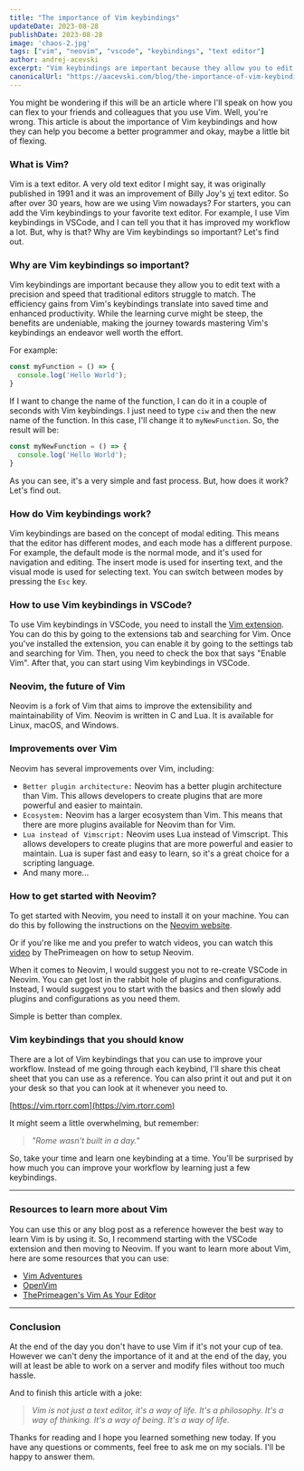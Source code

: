 ```yaml
---
title: "The importance of Vim keybindings"
updateDate: 2023-08-28
publishDate: 2023-08-28
image: 'chaos-2.jpg'
tags: ["vim", "neovim", "vscode", "keybindings", "text editor"]
author: andrej-acevski
excerpt: "Vim keybindings are important because they allow you to edit text with a precision and speed that traditional editors struggle to match. The efficiency gains from Vim's keybindings translate into saved time and enhanced productivity. While the learning curve might be steep, the benefits are undeniable, making the journey towards mastering Vim's keybindings an endeavor well worth the effort."
canonicalUrl: "https://aacevski.com/blog/the-importance-of-vim-keybindings"
---
```


You might be wondering if this will be an article where I'll speak on how you can flex to your friends and colleagues that you use Vim. Well, you're wrong. This article is about the importance of Vim keybindings and how they can help you become a better programmer and okay, maybe a little bit of flexing.

### What is Vim?

Vim is a text editor. A very old text editor I might say, it was originally published in 1991 and it was an improvement of Billy Joy's [vi](https://www.cs.colostate.edu/helpdocs/vi.html) text editor.
So after over 30 years, how are we using Vim nowadays? For starters, you can add the Vim keybindings to your favorite text editor. For example, I use Vim keybindings in VSCode, and I can tell you that it has improved my workflow a lot. But, why is that? Why are Vim keybindings so important? Let's find out.

### Why are Vim keybindings so important?

Vim keybindings are important because they allow you to edit text with a precision and speed that traditional editors struggle to match. The efficiency gains from Vim's keybindings translate into saved time and enhanced productivity. While the learning curve might be steep, the benefits are undeniable, making the journey towards mastering Vim's keybindings an endeavor well worth the effort.

For example: 
```js
const myFunction = () => {
  console.log('Hello World');
}
```

If I want to change the name of the function, I can do it in a couple of seconds with Vim keybindings. I just need to type `ciw` and then the new name of the function. In this case, I'll change it to `myNewFunction`. So, the result will be:

```js
const myNewFunction = () => {
  console.log('Hello World');
}
```

As you can see, it's a very simple and fast process. But, how does it work? Let's find out.

### How do Vim keybindings work?

Vim keybindings are based on the concept of modal editing. This means that the editor has different modes, and each mode has a different purpose. For example, the default mode is the normal mode, and it's used for navigation and editing. The insert mode is used for inserting text, and the visual mode is used for selecting text. You can switch between modes by pressing the `Esc` key.

### How to use Vim keybindings in VSCode?

To use Vim keybindings in VSCode, you need to install the [Vim extension](https://marketplace.visualstudio.com/items?itemName=vscodevim.vim). You can do this by going to the extensions tab and searching for Vim. Once you've installed the extension, you can enable it by going to the settings tab and searching for Vim. Then, you need to check the box that says "Enable Vim". After that, you can start using Vim keybindings in VSCode.

### Neovim, the future of Vim

Neovim is a fork of Vim that aims to improve the extensibility and maintainability of Vim. Neovim is written in C and Lua. It is available for Linux, macOS, and Windows.

### Improvements over Vim

Neovim has several improvements over Vim, including:
   - `Better plugin architecture:` Neovim has a better plugin architecture than Vim. This allows developers to create plugins that are more powerful and easier to maintain.
   - `Ecosystem:` Neovim has a larger ecosystem than Vim. This means that there are more plugins available for Neovim than for Vim.
   - `Lua instead of Vimscript:` Neovim uses Lua instead of Vimscript. This allows developers to create plugins that are more powerful and easier to maintain. Lua is super fast and easy to learn, so it's a great choice for a scripting language.
   - And many more...

###  How to get started with Neovim?

To get started with Neovim, you need to install it on your machine. You can do this by following the instructions on the [Neovim website](https://neovim.io/).

Or if you're like me and you prefer to watch videos, you can watch this [video](https://www.youtube.com/watch?v=w7i4amO_zaE) by ThePrimeagen on how to setup Neovim.

When it comes to Neovim, I would suggest you not to re-create VSCode in Neovim. You can get lost in the rabbit hole of plugins and configurations. Instead, I would suggest you to start with the basics and then slowly add plugins and configurations as you need them.

Simple is better than complex.

### Vim keybindings that you should know

There are a lot of Vim keybindings that you can use to improve your workflow. Instead of me going through each keybind, I'll share this cheat sheet that you can use as a reference. You can also print it out and put it on your desk so that you can look at it whenever you need to.

[https://vim.rtorr.com](https://vim.rtorr.com)

It might seem a little overwhelming, but remember: 
> _"Rome wasn't built in a day."_

So, take your time and learn one keybinding at a time. You'll be surprised by how much you can improve your workflow by learning just a few keybindings.

---

### Resources to learn more about Vim

You can use this or any blog post as a reference however the best way to learn Vim is by using it. So, I recommend starting with the VSCode extension and then moving to Neovim. If you want to learn more about Vim, here are some resources that you can use:
- [Vim Adventures](https://vim-adventures.com/)
- [OpenVim](https://www.openvim.com/)
- [ThePrimeagen's Vim As Your Editor](https://www.youtube.com/playlist?list=PLm323Lc7iSW_wuxqmKx_xxNtJC_hJbQ7R) 

---

### Conclusion

At the end of the day you don't have to use Vim if it's not your cup of tea. However we can't deny the importance of it and at the end of the day, you will at least be able to work on a server and modify files without too much hassle. 

And to finish this article with a joke:
> _Vim is not just a text editor, it's a way of life. It's a philosophy. It's a way of thinking. It's a way of being. It's a way of life._

Thanks for reading and I hope you learned something new today. If you have any questions or comments, feel free to ask me on my socials. I'll be happy to answer them. 